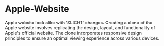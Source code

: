 # Apple-Website
Apple website look alike with 'SLIGHT' changes. Creating a clone of the Apple website involves replicating the design, layout, and functionality of Apple's official website. The clone incorporates responsive design principles to ensure an optimal viewing experience across various devices.
